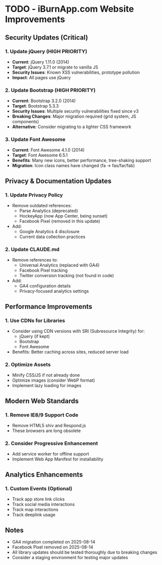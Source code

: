 # TODO - iBurnApp.com Website Improvements

## Security Updates (Critical)

### 1. Update jQuery (HIGH PRIORITY)
- **Current**: jQuery 1.11.0 (2014)
- **Target**: jQuery 3.7.1 or migrate to vanilla JS
- **Security Issues**: Known XSS vulnerabilities, prototype pollution
- **Impact**: All pages use jQuery

### 2. Update Bootstrap (HIGH PRIORITY)
- **Current**: Bootstrap 3.2.0 (2014)
- **Target**: Bootstrap 5.3.3
- **Security Issues**: Multiple security vulnerabilities fixed since v3
- **Breaking Changes**: Major migration required (grid system, JS components)
- **Alternative**: Consider migrating to a lighter CSS framework

### 3. Update Font Awesome
- **Current**: Font Awesome 4.1.0 (2014)
- **Target**: Font Awesome 6.5.1
- **Benefits**: Many new icons, better performance, tree-shaking support
- **Migration**: Icon class names have changed (fa → fas/far/fab)

## Privacy & Documentation Updates

### 1. Update Privacy Policy
- Remove outdated references:
  - Parse Analytics (deprecated)
  - HockeyApp (now App Center, being sunset)
  - Facebook Pixel (removed in this update)
- Add:
  - Google Analytics 4 disclosure
  - Current data collection practices

### 2. Update CLAUDE.md
- Remove references to:
  - Universal Analytics (replaced with GA4)
  - Facebook Pixel tracking
  - Twitter conversion tracking (not found in code)
- Add:
  - GA4 configuration details
  - Privacy-focused analytics settings

## Performance Improvements

### 1. Use CDNs for Libraries
- Consider using CDN versions with SRI (Subresource Integrity) for:
  - jQuery (if kept)
  - Bootstrap
  - Font Awesome
- Benefits: Better caching across sites, reduced server load

### 2. Optimize Assets
- Minify CSS/JS if not already done
- Optimize images (consider WebP format)
- Implement lazy loading for images

## Modern Web Standards

### 1. Remove IE8/9 Support Code
- Remove HTML5 shiv and Respond.js
- These browsers are long obsolete

### 2. Consider Progressive Enhancement
- Add service worker for offline support
- Implement Web App Manifest for installability

## Analytics Enhancements

### 1. Custom Events (Optional)
- Track app store link clicks
- Track social media interactions
- Track map interactions
- Track deeplink usage

## Notes
- GA4 migration completed on 2025-08-14
- Facebook Pixel removed on 2025-08-14
- All library updates should be tested thoroughly due to breaking changes
- Consider a staging environment for testing major updates